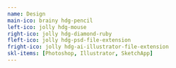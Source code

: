 ```yaml
---
name: Design
main-ico: brainy hdg-pencil
left-ico: jolly hdg-mouse
right-ico: jolly hdg-diamond-ruby
fleft-ico: jolly hdg-psd-file-extension
fright-ico: jolly hdg-ai-illustrator-file-extension
skl-items: [Photoshop, Illustrator, SketchApp]
---
```

